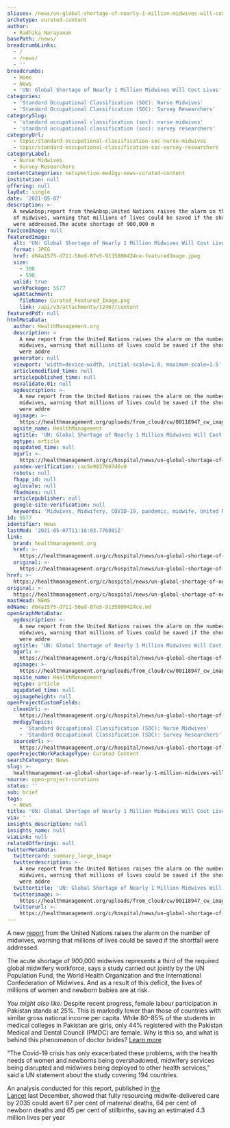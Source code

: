 ```yaml
---
aliases: /news/un-global-shortage-of-nearly-1-million-midwives-will-cost-lives
archetype: curated-content
author:
  - Radhika Narayanan
basePath: /news/
breadcrumbLinks:
  - /
  - /news/
  - ''
breadcrumbs:
  - Home
  - News
  - 'UN: Global Shortage of Nearly 1 Million Midwives Will Cost Lives'
categories:
  - 'Standard Occupational Classification (SOC): Nurse Midwives'
  - 'Standard Occupational Classification (SOC): Survey Researchers'
categorySlug:
  - 'standard occupational classification (soc): nurse midwives'
  - 'standard occupational classification (soc): survey researchers'
categoryUrl:
  - topic/standard-occupational-classification-soc-nurse-midwives
  - topic/standard-occupational-classification-soc-survey-researchers
categoryLabel:
  - Nurse Midwives
  - Survey Researchers
contentCategories: netspective-medigy-news-curated-content
institution: null
offering: null
layOut: single
date: '2021-05-07'
description: >-
  A new&nbsp;report from the&nbsp;United Nations raises the alarm on the number
  of midwives, warning that millions of lives could be saved if the shortfall
  were addressed.The acute shortage of 900,000 m
favIconImage: null
featuredImage:
  alt: 'UN: Global Shortage of Nearly 1 Million Midwives Will Cost Lives'
  format: JPEG
  href: d64a1575-d711-56ed-87e5-9135800424ce-featuredImage.jpeg
  size:
    - 300
    - 590
  valid: true
  workPackage: 5577
  wpAttachment:
    fileName: Curated_Featured_Image.png
    link: /api/v3/attachments/12467/content
featuredPdf: null
htmlMetaData:
  author: HealthManagement.org
  description: >
    A new report from the United Nations raises the alarm on the number of
    midwives, warning that millions of lives could be saved if the shortfall
    were addre
  generator: null
  viewport: 'width=device-width, initial-scale=1.0, maximum-scale=1.5'
  articlemodified_time: null
  articlepublished_time: null
  msvalidate.01: null
  ogdescription: >-
    A new report from the United Nations raises the alarm on the number of
    midwives, warning that millions of lives could be saved if the shortfall
    were addre
  ogimage: >-
    https://healthmanagement.org/uploads/from_cloud/cw/00118947_cw_image_wi_0adc631b1dc366553e6eccb26cc415bd.jpg
  ogsite_name: HealthManagement
  ogtitle: 'UN: Global Shortage of Nearly 1 Million Midwives Will Cost Lives'
  ogtype: article
  ogupdated_time: null
  ogurl: >-
    https://healthmanagement.org/c/hospital/news/un-global-shortage-of-nearly-1-million-midwives-will-cost-lives
  yandex-verification: cac5e9037607d6c0
  robots: null
  fbapp_id: null
  oglocale: null
  fbadmins: null
  articlepublisher: null
  google-site-verification: null
  keywords: 'Midwives, Midwifery, COVID-19, pandemic, midwife, United Nations'
id: 5577
identifier: News
lastMod: '2021-05-07T11:16:03.776081Z'
link:
  brand: healthmanagement.org
  href: >-
    https://healthmanagement.org/c/hospital/news/un-global-shortage-of-nearly-1-million-midwives-will-cost-lives
  original: >-
    https://healthmanagement.org/c/hospital/news/un-global-shortage-of-nearly-1-million-midwives-will-cost-lives
href: >-
  https://healthmanagement.org/c/hospital/news/un-global-shortage-of-nearly-1-million-midwives-will-cost-lives
original: >-
  https://healthmanagement.org/c/hospital/news/un-global-shortage-of-nearly-1-million-midwives-will-cost-lives
mastHead: NEWS
mdName: d64a1575-d711-56ed-87e5-9135800424ce.md
openGraphMetaData:
  ogdescription: >-
    A new report from the United Nations raises the alarm on the number of
    midwives, warning that millions of lives could be saved if the shortfall
    were addre
  ogtitle: 'UN: Global Shortage of Nearly 1 Million Midwives Will Cost Lives'
  ogurl: >-
    https://healthmanagement.org/c/hospital/news/un-global-shortage-of-nearly-1-million-midwives-will-cost-lives
  ogimage: >-
    https://healthmanagement.org/uploads/from_cloud/cw/00118947_cw_image_wi_0adc631b1dc366553e6eccb26cc415bd.jpg
  ogsite_name: HealthManagement
  ogtype: article
  ogupdated_time: null
  ogimageheight: null
openProjectCustomFields:
  cleanUrl: >-
    https://healthmanagement.org/c/hospital/news/un-global-shortage-of-nearly-1-million-midwives-will-cost-lives
  medigyTopics:
    - 'Standard Occupational Classification (SOC): Nurse Midwives'
    - 'Standard Occupational Classification (SOC): Survey Researchers'
  sourceUrl: >-
    https://healthmanagement.org/c/hospital/news/un-global-shortage-of-nearly-1-million-midwives-will-cost-lives
openProjectWorkPackageType: Curated Content
searchCategory: News
slug: >-
  healthmanagement-un-global-shortage-of-nearly-1-million-midwives-will-cost-lives
source: open-project-curations
status: ''
sub: brief
tags:
  - News
title: 'UN: Global Shortage of Nearly 1 Million Midwives Will Cost Lives'
via: ' '
insights_description: null
insights_name: null
viaLink: null
relatedOfferings: null
twitterMetaData:
  twittercard: summary_large_image
  twitterdescription: >-
    A new report from the United Nations raises the alarm on the number of
    midwives, warning that millions of lives could be saved if the shortfall
    were addre
  twittertitle: 'UN: Global Shortage of Nearly 1 Million Midwives Will Cost Lives'
  twitterimage: >-
    https://healthmanagement.org/uploads/from_cloud/cw/00118947_cw_image_wi_0adc631b1dc366553e6eccb26cc415bd.jpg
  twitterurl: >-
    https://healthmanagement.org/c/hospital/news/un-global-shortage-of-nearly-1-million-midwives-will-cost-lives
---
```

<p>A new&nbsp;<a href="https://www.unfpa.org/sowmy">report</a> from the&nbsp;United Nations raises the alarm on the number of midwives, warning that millions of lives could be saved if the shortfall were addressed.</p><p>The acute shortage of 900,000 midwives represents a third of the required global midwifery workforce, says a study carried out jointly by the UN Population Fund, the World Health Organization and the International Confederation of Midwives. And as a result of this deficit, the lives of millions of women and newborn babies are at risk.</p><p><i>You might also like:&nbsp;</i>Despite recent progress, female labour participation in Pakistan stands at 25%. This is markedly lower than those of countries with similar gross national income per capita. While 80–85% of the students in medical colleges in Pakistan are girls, only 44% registered with the Pakistan Medical and Dental Council (PMDC) are female. Why is this so, and what is behind this phenomenon of doctor brides? <a href="https://healthmanagement.org/c/healthmanagement/issuearticle/sehat-kahani-addressing-the-social-phenomenon-of-doctor-brides">Learn more</a></p><p>"The Covid-19 crisis has only exacerbated these problems, with the health needs of women and newborns being overshadowed, midwifery services being disrupted and midwives being deployed to other health services," said a UN statement about the study covering 194 countries.</p><p>An analysis conducted for this report, published in&nbsp;<a href="https://www.thelancet.com/journals/langlo/article/PIIS2214-109X(20)30397-1/fulltext#:~:text=The%202014%20Lancet%20Series%20on,the%20level%20of%20intervention%20coverage.">the Lancet</a>&nbsp;last&nbsp;December, showed that fully resourcing midwife-delivered care by 2035 could avert 67 per cent of maternal deaths, 64 per cent of newborn deaths and 65 per cent of stillbirths, saving an estimated 4.3 million lives per year<br>&nbsp;</p>
